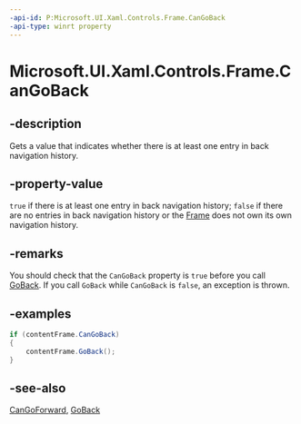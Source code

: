 ```yaml
---
-api-id: P:Microsoft.UI.Xaml.Controls.Frame.CanGoBack
-api-type: winrt property
---
```


<!-- Property syntax
public bool CanGoBack { get; }
-->

# Microsoft.UI.Xaml.Controls.Frame.CanGoBack

## -description

Gets a value that indicates whether there is at least one entry in back navigation history.

## -property-value

`true` if there is at least one entry in back navigation history; `false` if there are no entries in back navigation history or the [Frame](frame.md) does not own its own navigation history.

## -remarks

You should check that the `CanGoBack` property is `true` before you call [GoBack](/windows/windows-app-sdk/api/winrt/microsoft.ui.xaml.controls.frame.goback). If you call `GoBack` while `CanGoBack` is `false`, an exception is thrown.

## -examples

```csharp
if (contentFrame.CanGoBack)
{
    contentFrame.GoBack();
}
```

## -see-also

[CanGoForward](frame_cangoforward.md), [GoBack](/windows/windows-app-sdk/api/winrt/microsoft.ui.xaml.controls.frame.goback)
